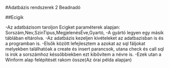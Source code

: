 #Adatbázis rendszerek 2 Beadnadó

##Ecigik

-Az adatbázisom taroljon Ecigket paraméterek alapjan: Sorszám,Nev,SzinTipus,MegjelenésÉve,Gyartó, -A gyártó legyen egy másik táblában eltárolva. -Az adatbázis kezeljen kivételeket az adatbazisban is és a programban is. -Elsők között lefejlesztem a azokat az sql fáljokat melyekben találhatóak a create és insert parancsok, utana check és call sql is irok a sorszámhoz késsöbbiekben ezt kibővitem a névre is. -Ezek utan a Winform alap felépítését rakom össze(Az órai példa alapjan)
